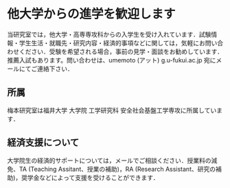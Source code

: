 # 他大学からの進学を歓迎します

当研究室では，他大学・高専専攻科からの入学生を受け入れています．試験情報・学生生活・就職先・研究内容・経済的事項などに関しては，気軽にお問い合わせください．受験を希望される場合，事前の見学・面談をお勧めしています．推薦入試もあります。問い合わせは、umemoto (アット) g.u-fukui.ac.jp 宛にメールにてご連絡下さい．

## 所属

梅本研究室は福井大学 大学院 工学研究科 安全社会基盤工学専攻に所属しています．

## 経済支援について

大学院生の経済的サポートについては，メールでご相談ください．授業料の減免、TA (Teaching Assitant、授業の補助)，RA (Research Assistant、研究の補助)，奨学金などによって支援を受けることができます．
